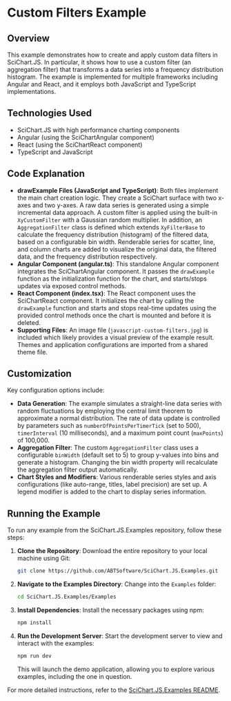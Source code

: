 # Custom Filters Example

## Overview

This example demonstrates how to create and apply custom data filters in SciChart.JS. In particular, it shows how to use a custom filter (an aggregation filter) that transforms a data series into a frequency distribution histogram. The example is implemented for multiple frameworks including Angular and React, and it employs both JavaScript and TypeScript implementations.

## Technologies Used

-   SciChart.JS with high performance charting components
-   Angular (using the SciChartAngular component)
-   React (using the SciChartReact component)
-   TypeScript and JavaScript

## Code Explanation

-   **drawExample Files (JavaScript and TypeScript)**: Both files implement the main chart creation logic. They create a SciChart surface with two x-axes and two y-axes. A raw data series is generated using a simple incremental data approach. A custom filter is applied using the built-in `XyCustomFilter` with a Gaussian random multiplier. In addition, an `AggregationFilter` class is defined which extends `XyFilterBase` to calculate the frequency distribution (histogram) of the filtered data, based on a configurable bin width. Renderable series for scatter, line, and column charts are added to visualize the original data, the filtered data, and the frequency distribution respectively.
-   **Angular Component (angular.ts)**: This standalone Angular component integrates the SciChartAngular component. It passes the `drawExample` function as the initialization function for the chart, and starts/stops updates via exposed control methods.
-   **React Component (index.tsx)**: The React component uses the SciChartReact component. It initializes the chart by calling the `drawExample` function and starts and stops real-time updates using the provided control methods once the chart is mounted and before it is deleted.
-   **Supporting Files**: An image file (`javascript-custom-filters.jpg`) is included which likely provides a visual preview of the example result. Themes and application configurations are imported from a shared theme file.

## Customization

Key configuration options include:

-   **Data Generation**: The example simulates a straight-line data series with random fluctuations by employing the central limit theorem to approximate a normal distribution. The rate of data update is controlled by parameters such as `numberOfPointsPerTimerTick` (set to 500), `timerInterval` (10 milliseconds), and a maximum point count (`maxPoints`) of 100,000.
-   **Aggregation Filter**: The custom `AggregationFilter` class uses a configurable `binWidth` (default set to 5) to group y-values into bins and generate a histogram. Changing the bin width property will recalculate the aggregation filter output automatically.
-   **Chart Styles and Modifiers**: Various renderable series styles and axis configurations (like auto-range, titles, label precision) are set up. A legend modifier is added to the chart to display series information.

## Running the Example

To run any example from the SciChart.JS.Examples repository, follow these steps:

1. **Clone the Repository**: Download the entire repository to your local machine using Git:

    ```bash
    git clone https://github.com/ABTSoftware/SciChart.JS.Examples.git
    ```

2. **Navigate to the Examples Directory**: Change into the `Examples` folder:

    ```bash
    cd SciChart.JS.Examples/Examples
    ```

3. **Install Dependencies**: Install the necessary packages using npm:

    ```bash
    npm install
    ```

4. **Run the Development Server**: Start the development server to view and interact with the examples:

    ```bash
    npm run dev
    ```

    This will launch the demo application, allowing you to explore various examples, including the one in question.

For more detailed instructions, refer to the [SciChart.JS.Examples README](https://github.com/ABTSoftware/SciChart.JS.Examples/blob/master/README.md).
